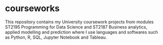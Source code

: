 # courseworks

This repository contains my University coursework projects from modules
ST2195 Programming for Data Science and ST2187 Business analytics, applied modelling and prediction
where I use languages and softwares such as Python, R, SQL, Jupyter Notebook and Tableau.
